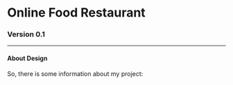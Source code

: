 <h1>Online Food Restaurant</h1>
<h3>Version 0.1</h3>

<hr>

<h4>About Design</h4>
<p>So, there is some information about my project:</p>
